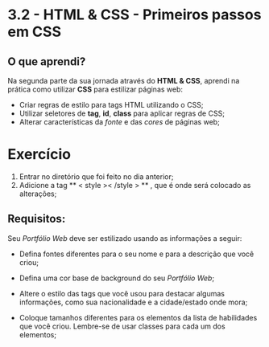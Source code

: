 
# 3.2 - HTML & CSS - Primeiros passos em CSS

## O que aprendi?

Na segunda parte da sua jornada através do  **HTML & CSS**, aprendi na prática como utilizar  **CSS**  para estilizar páginas web:

-   Criar regras de estilo para tags HTML utilizando o CSS;
-   Utilizar seletores de  **tag**, **id**, **class**  para aplicar regras de CSS; 
- Alterar características da  _fonte_  e das  _cores_  de páginas web;

# Exercício 

1.  Entrar no diretório que foi feito no dia anterior;
2.  Adicione a tag  ** < style >< /style > ** , que é onde será colocado as  alterações;

## Requisitos:

Seu _Portfólio Web_ deve ser estilizado usando as informações a seguir:
-   Defina fontes diferentes para o seu nome e para a descrição que você criou;
    
-   Defina uma cor base de background do seu  _Portfólio Web_;
    
-   Altere o estilo das tags que você usou para destacar algumas informações, como sua nacionalidade e a cidade/estado onde mora;
    
-   Coloque tamanhos diferentes para os elementos da lista de habilidades que você criou. Lembre-se de usar classes para cada um dos elementos;
